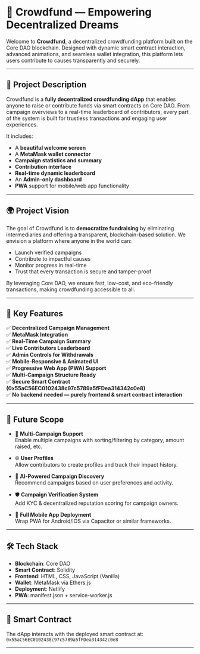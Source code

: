 # 🧡 Crowdfund — Empowering Decentralized Dreams

Welcome to **Crowdfund**, a decentralized crowdfunding platform built on the Core DAO blockchain. Designed with dynamic smart contract interaction, advanced animations, and seamless wallet integration, this platform lets users contribute to causes transparently and securely.

---

## 🚀 Project Description

Crowdfund is a **fully decentralized crowdfunding dApp** that enables anyone to raise or contribute funds via smart contracts on Core DAO. From campaign overviews to a real-time leaderboard of contributors, every part of the system is built for trustless transactions and engaging user experiences.

It includes:
- A **beautiful welcome screen**
- A **MetaMask wallet connector**
- **Campaign statistics and summary**
- **Contribution interface**
- **Real-time dynamic leaderboard**
- An **Admin-only dashboard**
- **PWA** support for mobile/web app functionality

---

## 🌍 Project Vision

The goal of Crowdfund is to **democratize fundraising** by eliminating intermediaries and offering a transparent, blockchain-based solution. We envision a platform where anyone in the world can:
- Launch verified campaigns
- Contribute to impactful causes
- Monitor progress in real-time
- Trust that every transaction is secure and tamper-proof

By leveraging Core DAO, we ensure fast, low-cost, and eco-friendly transactions, making crowdfunding accessible to all.

---

## 🔑 Key Features

✅ **Decentralized Campaign Management**  
✅ **MetaMask Integration**  
✅ **Real-Time Campaign Summary**  
✅ **Live Contributors Leaderboard**  
✅ **Admin Controls for Withdrawals**  
✅ **Mobile-Responsive & Animated UI**  
✅ **Progressive Web App (PWA) Support**  
✅ **Multi-Campaign Structure Ready**  
✅ **Secure Smart Contract (0x55aC56EC0102438c97c5789a5fFDea314342c0e8)**  
✅ **No backend needed — purely frontend & smart contract interaction**

---

## 🔭 Future Scope

- 🎯 **Multi-Campaign Support**  
  Enable multiple campaigns with sorting/filtering by category, amount raised, etc.

- 🌐 **User Profiles**  
  Allow contributors to create profiles and track their impact history.

- 🧠 **AI-Powered Campaign Discovery**  
  Recommend campaigns based on user preferences and activity.

- 🛡 **Campaign Verification System**  
  Add KYC & decentralized reputation scoring for campaign owners.

- 📱 **Full Mobile App Deployment**  
  Wrap PWA for Android/iOS via Capacitor or similar frameworks.

---

## 🛠 Tech Stack

- **Blockchain**: Core DAO  
- **Smart Contract**: Solidity  
- **Frontend**: HTML, CSS, JavaScript (Vanilla)  
- **Wallet**: MetaMask via Ethers.js  
- **Deployment**: Netlify  
- **PWA**: manifest.json + service-worker.js  

---

## 🧠 Smart Contract

The dApp interacts with the deployed smart contract at:  
`0x55aC56EC0102438c97c5789a5fFDea314342c0e8`

---

